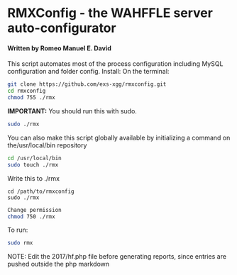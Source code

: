 # RMXConfig - the WAHFFLE server auto-configurator
#### Written by Romeo Manuel E. David

This script automates most of the process configuration including MySQL configuration and folder config.
Install:
On the terminal:
```bash
git clone https://github.com/exs-xgg/rmxconfig.git
cd rmxconfig
chmod 755 ./rmx
```

**IMPORTANT:** You should run this with sudo.
```bash
sudo ./rmx
```

You can also make this script globally available by initializing a command on the/usr/local/bin repository

```bash
cd /usr/local/bin
sudo touch ./rmx
```
Write this to ./rmx
```
cd /path/to/rmxconfig
sudo ./rmx
```
```bash
Change permission
chmod 750 ./rmx
```
To run:
```bash
sudo rmx
```
NOTE: Edit the 2017/hf.php file before generating reports, since entries are pushed outside the php markdown

